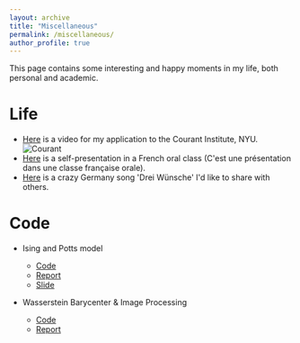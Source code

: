 ```yaml
---
layout: archive
title: "Miscellaneous"
permalink: /miscellaneous/
author_profile: true
---
```


This page contains some interesting and happy moments in my life, both personal and academic. 

Life
======
<!-- Here is a photo of my sweet and beautiful fiancee. We have fell in love since 2017/02/10. -->
<!-- ![Tingting](/Zjx2Djt.github.io/images/Tingting.jpeg) -->
* [Here](https://zjx1998.github.io/Zjx2Djt.github.io//videos/Courant.mp4) is a video for my application to the Courant Institute, NYU.
![Courant](/Zjx2Djt.github.io/images/Courant.jpeg)
* [Here](https://zjx1998.github.io/Zjx2Djt.github.io//files/Presentation.pdf) is a self-presentation in a French oral class (C'est une présentation dans une classe française orale).
* [Here](https://zjx1998.github.io/Zjx2Djt.github.io//videos/Drei_Wünsche.mp3) is a crazy Germany song 'Drei Wünsche' I'd like to share with others.

Code
======
* Ising and Potts model
  * [Code](https://github.com/Zjx1998/Ising-model)
  * [Report](https://github.com/Zjx1998/Zjx2Djt.github.io/files/Ising.pdf)
  * [Slide](https://github.com/Zjx1998/Zjx2Djt.github.io/files/Ising_slide.pdf)

* Wasserstein Barycenter & Image Processing
  * [Code](https://github.com/Zjx1998/Ising-model)
  * [Report](https://github.com/Zjx1998/Zjx2Djt.github.io/files/Pwg_Wasserstein.pdf)
